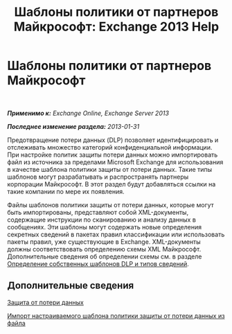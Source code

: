 ﻿---
title: 'Шаблоны политики от партнеров Майкрософт: Exchange 2013 Help'
TOCTitle: Шаблоны политики от партнеров Майкрософт
ms:assetid: 0f95336e-b3ef-4041-9604-adf7b0b335fe
ms:mtpsurl: https://technet.microsoft.com/ru-ru/library/JJ619284(v=EXCHG.150)
ms:contentKeyID: 50487486
ms.date: 04/30/2018
mtps_version: v=EXCHG.150
ms.translationtype: HT
---

# Шаблоны политики от партнеров Майкрософт

 

_**Применимо к:** Exchange Online, Exchange Server 2013_

_**Последнее изменение раздела:** 2013-01-31_

Предотвращение потери данных (DLP) позволяет идентифицировать и отслеживать множество категорий конфиденциальной информации. При настройке политик защиты потери данных можно импортировать файл из источника за пределами Microsoft Exchange для использования в качестве шаблона политики защиты от потери данных. Такие типы шаблонов могут разрабатывать и распространять партнеры корпорации Майкрософт. В этот раздел будут добавляться ссылки на такие компании по мере их появления.

Файлы шаблонов политики защиты от потери данных, которые могут быть импортированы, представляют собой XML-документы, содержащие инструкции по сканированию и анализу данных в сообщениях. Эти шаблоны могут содержать новые определения секретных сведений в пакетах правил классификации или использовать пакеты правил, уже существующие в Exchange. XML-документы должны соответствовать определению схемы XML Майкрософт. Дополнительные сведения об определении схемы см. в разделе [Определение собственных шаблонов DLP и типов сведений](define-your-own-dlp-templates-and-information-types-exchange-2013-help.md).

## Дополнительные сведения

[Защита от потери данных](technical-overview-of-dlp-data-loss-prevention-in-exchange.md)

[Импорт настраиваемого шаблона политики защиты от потери данных из файла](import-a-custom-dlp-policy-template-from-a-file-exchange-2013-help.md)

